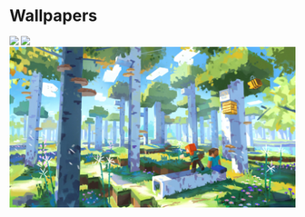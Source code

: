 # Wallpapers
![](https://raw.githubusercontent.com/TTlaugh/Wallpapers/master/art/100.png)
![](https://raw.githubusercontent.com/TTlaugh/Wallpapers/master/art/101.png)
![](https://raw.githubusercontent.com/TTlaugh/Wallpapers/master/minecraft/001.jpg)
